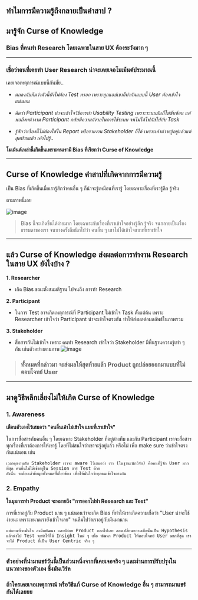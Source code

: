 ## ทำไมการมีความรู้ถึงกลายเป็นคำสาป ?
## มารู้จัก Curse of Knowledge 
### Bias ที่คนทำ Research โดยเฉพาะในสาย UX ต้องระวังมาก ๆ 
---

### เชื่อว่าคนที่เคยทำ User Research น่าจะเคยเจอโมเม้นต์ประมาณนี้

เคยเจอเหตุการณ์แบบนี้กันมั้ย..

- *ตกลงกับทีมว่าตัวนี้ยังไม่ต้อง Test หรอก เพราะทุกแอปเขาก็ทำกันแบบนี้ User ต้องเข้าใจแน่นอน*

- *คิดว่า Participant น่าจะเข้าใจวิธีการทำ Usability Testing เพราะระบบมันก็ไม่ซับซ้อน แต่พอถึงหน้างาน Participant กลับมีความกังวลในการใช้ระบบ จนไม่ได้โฟกัสไปกับ Task*

- *รู้สึกว่าเรื่องนี้ไม่ต้องใส่ใน Report หรือรายงาน Stakeholder ก็ได้ เพราะเค้าน่าจะรู้อยู่แล้วแต่สุดท้ายแล้ว เค้าไม่รู้..*

**โมเม้นต์เหล่านี้เกิดขึ้นเพราะคนเรามี Bias ที่เรียกว่า Curse of Knowledge**

---

## Curse of Knowledge คำสาปที่เกิดจากการมีความรู้

เป็น Bias ที่เกิดขึ้นเมื่อเรารู้สึกว่าคนอื่น ๆ ก็น่าจะรู้เหมือนที่เรารู้ โดยเฉพาะเรื่องที่เรารู้ลึก รู้จริง

ตามภาพนี้เลย 

![image](https://sv1.picz.in.th/images/2022/08/12/XnFrat.md.png)

> Bias นี้จะเกิดขึ้นได้ง่ายมาก โดยเฉพาะกับเรื่องที่เราเข้าใจอย่างรู้ลึก รู้จริง จนกลายเป็นเรื่องธรรมดาของเรา จนบางครั้งลืมนึกไปว่า คนอื่น ๆ เขาไม่ได้เข้าใจแบบที่เราเข้าใจ 

---

## แล้ว Curse of Knowledge ส่งผลต่อการทำงาน Research ในสาย UX ยังไงบ้าง ?  

**1. Researcher**
- เกิด Bias ขณะตั้งสมมติฐาน ไปจนถึง การทำ Research

**2. Participant**
- ในการ Test อาจเกิดเหตุการณ์ที่ Participant ไม่เข้าใจ Task ตั้งแต่ต้น เพราะ Researcher เข้าใจว่า Participant น่าจะเข้าใจตรงกัน ทำให้ส่งผลต่อผลลัพธ์ในภาพรวม

**3. Stakeholder**
-  สื่อสารกันไม่เข้าใจ เพราะ คนทำ Research เข้าใจว่า Stakeholder มีพื้นฐานความรู้เท่า ๆ กัน เช่นตัวอย่างตามภาพ
![image](https://sv1.picz.in.th/images/2022/08/12/XnIPUg.md.png)

> ### ทั้งหมดที่กล่าวมา จะส่งผลให้สุดท้ายแล้ว Product ถูกปล่อยออกมาแบบที่ไม่ตอบโจทย์ User

---
## มาดูวิธีหลีกเลี่ยงไม่ให้เกิด Curse of Knowledge 

### 1. Awareness 
**เตือนตัวเองไว้เสมอว่า "คนอื่นเค้าไม่เข้าใจ แบบที่เราเข้าใจ"**

ในการสื่อสารกับคนอื่น ๆ โดยเฉพาะ Stakeholder ที่อยู่ต่างทีม และกับ Participant เราจะสื่อสารทุกเรื่องที่เราต้องการให้เขารู้ โดยที่ไม่สนใจว่าเขาจะรู้อยู่แล้ว หรือไม่ เพื่อ make sure ว่าเข้าใจตรงกันแน่นอน เช่น 

```
เวลาคุยงานกับ Stakeholder เราจะ aware ไว้เสมอว่า เรา (ในฐานะนักวิจัย) คือคนที่รู้จัก User มากที่สุด คนอื่นไม่ได้เข้าอยู่ใน Session การ Test ด้วย
ดังนั้น จะต้องเล่าข้อมูลทั้งหมดที่่เกี่ยวข้อง เพื่อให้มั่นใจว่าทุกคนเข้าใจตรงกัน
```

### 2. Empathy 
**ในมุมการทำ Product จะหมายถึง "การออกไปทำ Research และ Test"**

การที่เราอยู่กับ Product นาน ๆ แน่นอนว่าจะเกิด Bias ที่ทำให้เราเกิดความเชื่อว่า "User น่าจะใช้ง่ายนะ เพราะขนาดเรายังเข้าใจเลย" จนลืมไปว่าเราอยู่กับมันมานาน

```
แต่แทนที่จะมั่นใจ ลงมือพัฒนา และปล่อย Product ออกไปเลย ลองเปลี่ยนความเชื่อนั้นเป็น Hypothesis แล้วนำไป Test จะทำให้ได้ Insight ใหม่ ๆ เพื่อ พัฒนา Product ให้ตอบโจทย์ User มากที่สุด เราจะได้ Product ที่เป็น User Centric จริง ๆ 
```

---
### ตัวอย่างที่นำมาแชร์วันนี้เป็นส่วนหนึ่งจากที่เคยเจอจริง ๆ และผ่านการปรับปรุงในแนวทางของตัวเอง ซึ่งมันเวิร์ค

### ถ้าใครเคยเจอเหตุการณ์ หรือวิธีแก้ Curse of Knowledge  อื่น ๆ สามารถมาแชร์กันได้เลยยย 
